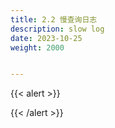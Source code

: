 ```yaml
---
title: 2.2 慢查询日志
description: slow log
date: 2023-10-25
weight: 2000


---
```

{{< alert >}}

{{< /alert >}}


